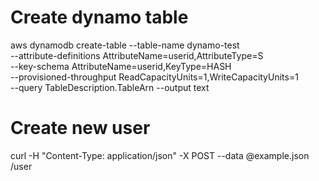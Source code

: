 # Create dynamo table 

aws dynamodb create-table --table-name dynamo-test \
  --attribute-definitions AttributeName=userid,AttributeType=S \
  --key-schema AttributeName=userid,KeyType=HASH \
  --provisioned-throughput ReadCapacityUnits=1,WriteCapacityUnits=1 \
  --query TableDescription.TableArn --output text

# Create new user

curl -H "Content-Type: application/json" -X POST --data @example.json <API-URL>/user

